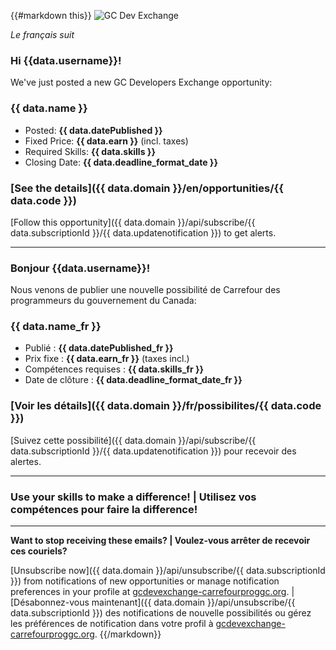 {{#markdown this}}
![GC Dev Exchange](https://gcdevexchange-carrefourproggc.org/modules/core/client/img/logo/new-logo-220px.png)

*Le français suit*

### Hi {{data.username}}!

We've just posted a new GC Developers Exchange opportunity:

### {{ data.name }}

- Posted: **{{ data.datePublished }}**
- Fixed Price: **{{ data.earn }}** (incl. taxes)
- Required Skills: **{{ data.skills }}**
- Closing Date: **{{ data.deadline_format_date }}**

### [See the details]({{ data.domain }}/en/opportunities/{{ data.code }})

[Follow this opportunity]({{ data.domain }}/api/subscribe/{{ data.subscriptionId }}/{{ data.updatenotification }}) to get alerts.

---

### Bonjour {{data.username}}!

Nous venons de publier une nouvelle possibilité de Carrefour des programmeurs du gouvernement du Canada:

### {{ data.name_fr }}

- Publié : **{{ data.datePublished_fr }}**
- Prix fixe : **{{ data.earn_fr }}** (taxes incl.)
- Compétences requises : **{{ data.skills_fr }}**
- Date de clôture : **{{ data.deadline_format_date_fr }}**

### [Voir les détails]({{ data.domain }}/fr/possibilites/{{ data.code }})

[Suivez cette possibilité]({{ data.domain }}/api/subscribe/{{ data.subscriptionId }}/{{ data.updatenotification }}) pour recevoir des alertes.

---

### Use your skills to make a difference! | Utilisez vos compétences pour faire la difference!

---

**Want to stop receiving these emails? | Voulez-vous arrêter de recevoir ces couriels?**

[Unsubscribe now]({{ data.domain }}/api/unsubscribe/{{ data.subscriptionId }}) from notifications of new opportunities or manage notification preferences in your profile at [gcdevexchange-carrefourproggc.org](https://gcdevexchange-carrefourproggc.org/en). | [Désabonnez-vous maintenant]({{ data.domain }}/api/unsubscribe/{{ data.subscriptionId }}) des notifications de nouvelle possibilités ou gérez les préférences de notification dans votre profil à [gcdevexchange-carrefourproggc.org](https://gcdevexchange-carrefourproggc.org/fr).
{{/markdown}}
